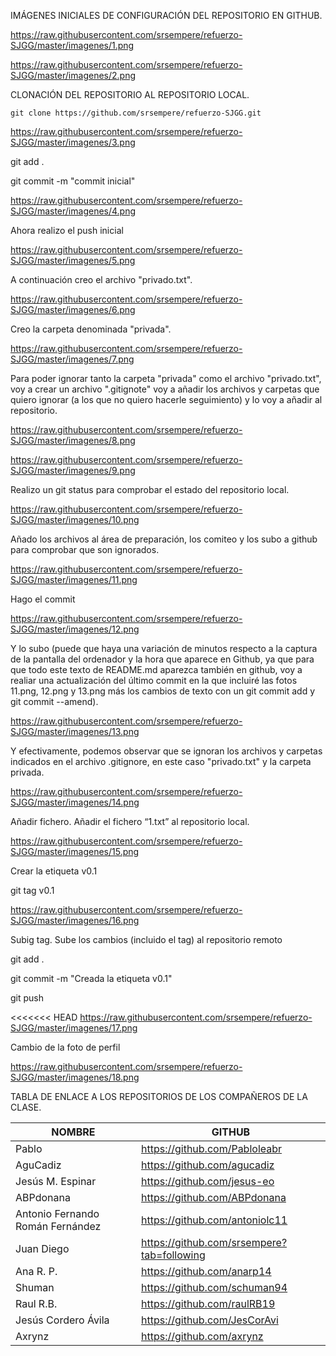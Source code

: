 IMÁGENES INICIALES DE CONFIGURACIÓN DEL REPOSITORIO EN GITHUB.

https://raw.githubusercontent.com/srsempere/refuerzo-SJGG/master/imagenes/1.png

https://raw.githubusercontent.com/srsempere/refuerzo-SJGG/master/imagenes/2.png

CLONACIÓN DEL REPOSITORIO AL REPOSITORIO LOCAL.

    git clone https://github.com/srsempere/refuerzo-SJGG.git

https://raw.githubusercontent.com/srsempere/refuerzo-SJGG/master/imagenes/3.png

git add .

git commit -m "commit inicial"

https://raw.githubusercontent.com/srsempere/refuerzo-SJGG/master/imagenes/4.png

Ahora realizo el push inicial

https://raw.githubusercontent.com/srsempere/refuerzo-SJGG/master/imagenes/5.png

A continuación creo el archivo "privado.txt".

https://raw.githubusercontent.com/srsempere/refuerzo-SJGG/master/imagenes/6.png

Creo la carpeta denominada "privada".

https://raw.githubusercontent.com/srsempere/refuerzo-SJGG/master/imagenes/7.png

Para poder ignorar tanto la carpeta "privada" como el archivo "privado.txt", voy a crear un archivo ".gitignote" voy a añadir los archivos y carpetas que quiero ignorar (a los que no quiero hacerle seguimiento) y lo voy a añadir al repositorio.

https://raw.githubusercontent.com/srsempere/refuerzo-SJGG/master/imagenes/8.png

https://raw.githubusercontent.com/srsempere/refuerzo-SJGG/master/imagenes/9.png

Realizo un git status para comprobar el estado del repositorio local.

https://raw.githubusercontent.com/srsempere/refuerzo-SJGG/master/imagenes/10.png

Añado los archivos al área de preparación, los comiteo y los subo a github para comprobar que son ignorados.

https://raw.githubusercontent.com/srsempere/refuerzo-SJGG/master/imagenes/11.png


Hago el commit

https://raw.githubusercontent.com/srsempere/refuerzo-SJGG/master/imagenes/12.png

Y lo subo (puede que haya una variación de minutos respecto a la captura de la pantalla del ordenador y la hora que aparece en Github, ya que para que todo este texto de README.md aparezca también en github, voy a realiar una actualización del último commit en la que incluiré las fotos 11.png, 12.png y 13.png más los cambios de texto con un git commit add y git commit --amend).

https://raw.githubusercontent.com/srsempere/refuerzo-SJGG/master/imagenes/13.png

Y efectivamente, podemos observar que se ignoran los archivos y carpetas indicados en el archivo .gitignore, en este caso "privado.txt" y la carpeta privada.

https://raw.githubusercontent.com/srsempere/refuerzo-SJGG/master/imagenes/14.png

Añadir fichero. Añadir el fichero “1.txt” al repositorio local.

https://raw.githubusercontent.com/srsempere/refuerzo-SJGG/master/imagenes/15.png

Crear la etiqueta v0.1

git tag v0.1

https://raw.githubusercontent.com/srsempere/refuerzo-SJGG/master/imagenes/16.png

Subig tag. Sube los cambios (incluido el tag) al repositorio remoto

git add .

git commit -m "Creada la etiqueta v0.1"

git push

<<<<<<< HEAD
https://raw.githubusercontent.com/srsempere/refuerzo-SJGG/master/imagenes/17.png

Cambio de la foto de perfil

https://raw.githubusercontent.com/srsempere/refuerzo-SJGG/master/imagenes/18.png

TABLA DE ENLACE A LOS REPOSITORIOS DE LOS COMPAÑEROS DE LA CLASE.

| NOMBRE | GITHUB |
---------|--------|
Pablo | https://github.com/Pabloleabr
AguCadiz | https://github.com/agucadiz
Jesús M. Espinar | https://github.com/jesus-eo
ABPdonana | https://github.com/ABPdonana
Antonio Fernando Román Fernández | https://github.com/antoniolc11
Juan Diego | https://github.com/srsempere?tab=following
Ana R. P. | https://github.com/anarp14
Shuman | https://github.com/schuman94
Raul R.B. | https://github.com/raulRB19
Jesús Cordero Ávila | https://github.com/JesCorAvi
Axrynz | https://github.com/axrynz
